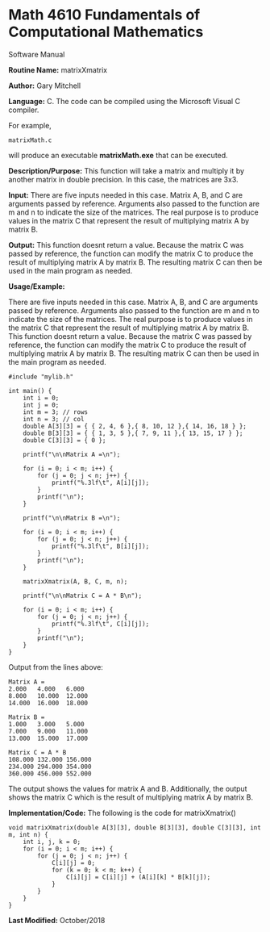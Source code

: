 # Math 4610 Fundamentals of Computational Mathematics
Software Manual

**Routine Name:**           matrixXmatrix

**Author:** Gary Mitchell

**Language:** C. The code can be compiled using the Microsoft Visual C compiler.

For example,

    matrixMath.c

will produce an executable **matrixMath.exe** that can be executed.

**Description/Purpose:** This function will take a matrix and multiply it by another matrix in double precision. In this case, the matrices are 3x3.

**Input:** There are five inputs needed in this case. Matrix A, B, and C are arguments passed by reference. Arguments also passed to the function are m and n to indicate the size of the matrices. The real purpose is to produce values in the matrix C that represent the result of multiplying matrix A by matrix B.

**Output:** This function doesnt return a value. Because the matrix C was passed by reference, the function can modify the matrix C to produce the result of multiplying matrix A by matrix B. The resulting matrix C can then be used in the main program as needed.

**Usage/Example:**

There are five inputs needed in this case. Matrix A, B, and C are arguments passed by reference. Arguments also passed to the function are m and n to indicate the size of the matrices. The real purpose is to produce values in the matrix C that represent the result of multiplying matrix A by matrix B. This function doesnt return a value. Because the matrix C was passed by reference, the function can modify the matrix C to produce the result of multiplying matrix A by matrix B. The resulting matrix C can then be used in the main program as needed.

    #include "mylib.h"
    
    int main() {
        int i = 0;
        int j = 0;
        int m = 3; // rows
        int n = 3; // col
        double A[3][3] = { { 2, 4, 6 },{ 8, 10, 12 },{ 14, 16, 18 } };
        double B[3][3] = { { 1, 3, 5 },{ 7, 9, 11 },{ 13, 15, 17 } };
        double C[3][3] = { 0 };
    
        printf("\n\nMatrix A =\n");
    
        for (i = 0; i < m; i++) {
            for (j = 0; j < n; j++) {
                printf("%.3lf\t", A[i][j]);
            }
            printf("\n");
        }
    
        printf("\n\nMatrix B =\n");
    
        for (i = 0; i < m; i++) {
            for (j = 0; j < n; j++) {
                printf("%.3lf\t", B[i][j]);
            }
            printf("\n");
        }
        
        matrixXmatrix(A, B, C, m, n);
    
        printf("\n\nMatrix C = A * B\n");
    
        for (i = 0; i < m; i++) {
            for (j = 0; j < n; j++) {
                printf("%.3lf\t", C[i][j]);
            }
            printf("\n");
        }    
    }    

Output from the lines above:

    Matrix A =
    2.000   4.000   6.000
    8.000   10.000  12.000
    14.000  16.000  18.000
    
    Matrix B =
    1.000   3.000   5.000
    7.000   9.000   11.000
    13.000  15.000  17.000

    Matrix C = A * B
    108.000 132.000 156.000
    234.000 294.000 354.000
    360.000 456.000 552.000

The output shows the values for matrix A and B. Additionally, the output shows the matrix C which is the result of multiplying matrix A by matrix B.

**Implementation/Code:** The following is the code for matrixXmatrix()

    void matrixXmatrix(double A[3][3], double B[3][3], double C[3][3], int m, int n) {
        int i, j, k = 0;
        for (i = 0; i < m; i++) {
            for (j = 0; j < n; j++) {
                C[i][j] = 0;
                for (k = 0; k < m; k++) {
                    C[i][j] = C[i][j] + (A[i][k] * B[k][j]);
                }
            }
        }
    }

**Last Modified:** October/2018
